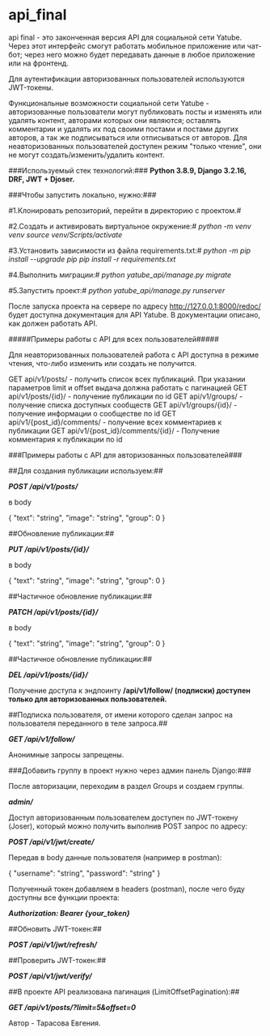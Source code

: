 # api_final
api final - это законченная версия API для социальной сети Yatube. Через этот интерфейс смогут работать мобильное приложение или чат-бот; через него можно будет передавать данные в любое приложение или на фронтенд. 

Для аутентификации авторизованных пользователей используются JWT-токены.

Функциональные возможности социальной сети Yatube - авторизованные пользователи могут публиковать посты и изменять или удалять контент, авторами которых они являются; оставлять комментарии и удалять их под своими постами и постами других авторов, а так же подписываться или отписываться от авторов. 
Для неавторизованных пользователей доступен режим "только чтение", они не могут создать/изменить/удалить контент.

###Используемый стек технологий:###
**Python 3.8.9,
Django 3.2.16,
DRF,
JWT + Djoser.**

###Чтобы запустить локально, нужно:###

#1.Клонировать репозиторий, перейти в директорию с проектом.#

#2.Создать и активировать виртуальное окружение:#
*python -m venv venv* 
*source venv/Scripts/activate*

#3.Установить зависимости из файла requirements.txt:#
*python -m pip install --upgrade pip* 
*pip install -r requirements.txt*

#4.Выполнить миграции:#
*python yatube_api/manage.py migrate*

#5.Запустить проект:#
*python yatube_api/manage.py runserver*

После запуска проекта на сервере по адресу  http://127.0.0.1:8000/redoc/ будет доступна документация для API Yatube. 
В документации описано, как должен работать API. 

#####Примеры работы с API для всех пользователей#####

Для неавторизованных пользователей работа с API доступна в режиме чтения, что-либо изменить или создать не получится.

GET api/v1/posts/ - получить список всех публикаций.
При указании параметров limit и offset выдача должна работать с пагинацией
GET api/v1/posts/{id}/ - получение публикации по id
GET api/v1/groups/ - получение списка доступных сообществ
GET api/v1/groups/{id}/ - получение информации о сообществе по id
GET api/v1/{post_id}/comments/ - получение всех комментариев к публикации
GET api/v1/{post_id}/comments/{id}/ - Получение комментария к публикации по id

###Примеры работы с API для авторизованных пользователей###

##Для создания публикации используем:##

***POST /api/v1/posts/***

в body

{
"text": "string",
"image": "string",
"group": 0
}

##Обновление публикации:##

***PUT /api/v1/posts/{id}/***

в body

{
"text": "string",
"image": "string",
"group": 0
}

##Частичное обновление публикации:##

***PATCH /api/v1/posts/{id}/***

в body

{
"text": "string",
"image": "string",
"group": 0
}

##Частичное обновление публикации:##

***DEL /api/v1/posts/{id}/***

Получение доступа к эндпоинту **/api/v1/follow/ (подписки) доступен только для авторизованных пользователей.**

##Подписка пользователя, от имени которого сделан запрос на пользователя переданного в теле запроса.##

***GET /api/v1/follow/***

Анонимные запросы запрещены.

###Добавить группу в проект нужно через админ панель Django:###

После авторизации, переходим в раздел Groups и создаем группы.

***admin/***

Доступ авторизованным пользователем доступен по JWT-токену (Joser), который можно получить выполнив POST запрос по адресу:

***POST /api/v1/jwt/create/***

Передав в body данные пользователя (например в postman):

{
"username": "string",
"password": "string"
}

Полученный токен добавляем в headers (postman), после чего буду доступны все функции проекта:

***Authorization: Bearer {your_token}***

##Обновить JWT-токен:##

***POST /api/v1/jwt/refresh/***

##Проверить JWT-токен:##

***POST /api/v1/jwt/verify/***

##В проекте API реализована пагинация (LimitOffsetPagination):##

***GET /api/v1/posts/?limit=5&offset=0***

Автор - Тарасова Евгения.
